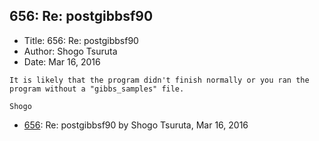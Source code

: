 ## 656: Re: postgibbsf90

- Title: 656: Re: postgibbsf90
- Author: Shogo Tsuruta
- Date: Mar 16, 2016

```
It is likely that the program didn't finish normally or you ran the program without a "gibbs_samples" file.

Shogo
```

- [656](0656.md): Re: postgibbsf90 by Shogo Tsuruta, Mar 16, 2016

